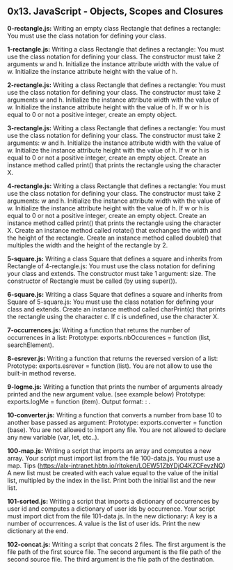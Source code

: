 ## 0x13. JavaScript - Objects, Scopes and Closures


**0-rectangle.js:** Writing an empty class Rectangle that defines a rectangle:
You must use the class notation for defining your class.


**1-rectangle.js:** Writing a class Rectangle that defines a rectangle:
You must use the class notation for defining your class.
The constructor must take 2 arguments w and h.
Initialize the instance attribute width with the value of w.
Initialize the instance attribute height with the value of h.


**2-rectangle.js:** Writing a class Rectangle that defines a rectangle:
You must use the class notation for defining your class.
The constructor must take 2 arguments w and h.
Initialize the instance attribute width with the value of w.
Initialize the instance attribute height with the value of h.
If w or h is equal to 0 or not a positive integer, create an empty object.


**3-rectangle.js:** Writing a class Rectangle that defines a rectangle:
You must use the class notation for defining your class.
The constructor must take 2 arguments: w and h.
Initialize the instance attribute width with the value of w.
Initialize the instance attribute height with the value of h.
If w or h is equal to 0 or not a positive integer, create an empty object.
Create an instance method called print() that prints the rectangle using the character X.


**4-rectangle.js:** Writing a class Rectangle that defines a rectangle:
You must use the class notation for defining your class.
The constructor must take 2 arguments: w and h.
Initialize the instance attribute width with the value of w.
Initialize the instance attribute height with the value of h.
If w or h is equal to 0 or not a positive integer, create an empty object.
Create an instance method called print() that prints the rectangle using the character X.
Create an instance method called rotate() that exchanges the width and the height of the rectangle.
Create an instance method called double() that multiples the width and the height of the rectangle by 2.


**5-square.js:** Writing a class Square that defines a square and inherits from Rectangle of 4-rectangle.js:
You must use the class notation for defining your class and extends.
The constructor must take 1 argument: size.
The constructor of Rectangle must be called (by using super()).


**6-square.js:** Writing a class Square that defines a square and inherits from Square of 5-square.js:
You must use the class notation for defining your class and extends.
Create an instance method called charPrint(c) that prints the rectangle using the character c.
If c is undefined, use the character X.


**7-occurrences.js:** Writing a function that returns the number of occurrences in a list:
Prototype: exports.nbOccurences = function (list, searchElement).


**8-esrever.js:** Writing a function that returns the reversed version of a list:
Prototype: exports.esrever = function (list).
You are not allow to use the built-in method reverse.


**9-logme.js:** Writing a function that prints the number of arguments already printed and the new argument value. (see example below)
Prototype: exports.logMe = function (item).
Output format: <number arguments already printed>: <current argument value>.


**10-converter.js:** Writing a function that converts a number from base 10 to another base passed as argument:
Prototype: exports.converter = function (base).
You are not allowed to import any file.
You are not allowed to declare any new variable (var, let, etc..).


**100-map.js:** Writing a script that imports an array and computes a new array.
Your script must import list from the file 100-data.js.
You must use a map. Tips (https://alx-intranet.hbtn.io/rltoken/LOEW51ZbYDjO4KZCFevzNQ)
A new list must be created with each value equal to the value of the initial list, multipled by the index in the list.
Print both the initial list and the new list.


**101-sorted.js:** Writing a script that imports a dictionary of occurrences by user id and computes a dictionary of user ids by occurrence.
Your script must import dict from the file 101-data.js.
In the new dictionary:
A key is a number of occurrences.
A value is the list of user ids.
Print the new dictionary at the end.


**102-concat.js:** Writing a script that concats 2 files.
The first argument is the file path of the first source file.
The second argument is the file path of the second source file.
The third argument is the file path of the destination.
